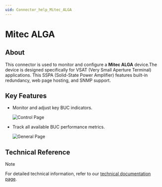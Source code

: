 ```yaml
---
uid: Connector_help_Mitec_ALGA
---
```


# Mitec ALGA

## About

This connector is used to monitor and configure a **Mitec ALGA** device.The device is designed specifically for VSAT (Very Small Aperture Terminal) applications. This SSPA (Solid-State Power Amplifier) features built-in redundancy, web page hosting, and SNMP support.

## Key Features

- Monitor and adjust key BUC indicators.

  ![Control Page](~/connector/images/Mitec_ALGA_Control_Page.png)

- Track all available BUC performance metrics.

  ![General Page](~/connector/images/Mitec_ALGA_Status_Page.png)

## Technical Reference

> [!NOTE]
> For detailed technical information, refer to our [technical documentation page](xref:Connector_help_Mitec_ALGA_Technical).
